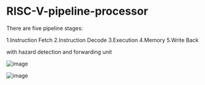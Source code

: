 # RISC-V-pipeline-processor

There are five pipeline stages:

1.Instruction Fetch
2.Instruction Decode
3.Execution
4.Memory
5.Write Back

with hazard detection and forwarding unit

![image](https://github.com/NiharGowdaS/RISC-V-pipeline-processor/assets/77974814/d10e7551-fe6f-41df-896e-8c21e3d217bb)


![image](https://github.com/NiharGowdaS/RISC-V-pipeline-processor/assets/77974814/1bf25f49-730f-4e2a-a298-29ed6a8cea1d)

